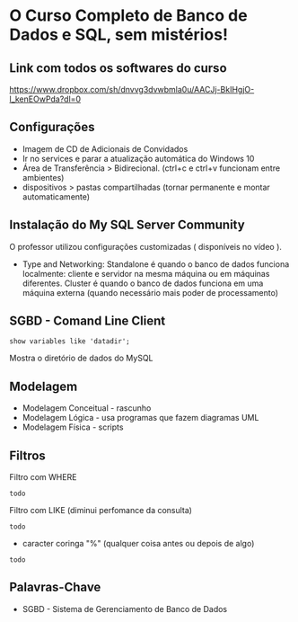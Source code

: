 # O Curso Completo de Banco de Dados e SQL, sem mistérios!
## Link com todos os softwares do curso
https://www.dropbox.com/sh/dnvvg3dvwbmla0u/AACJj-BkIHgjO-l_kenEOwPda?dl=0

## Configurações

- Imagem de CD de Adicionais de Convidados
- Ir no services e parar a atualização automática do Windows 10
- Área de Transferência > Bidirecional. (ctrl+c e ctrl+v funcionam entre ambientes)
- dispositivos > pastas compartilhadas (tornar permanente e montar automaticamente)

## Instalação do My SQL Server Community
O professor utilizou configurações customizadas ( disponíveis no vídeo ).
- Type and Networking:
Standalone é quando o banco de dados funciona localmente: cliente e servidor na mesma máquina ou em máquinas diferentes.
Cluster é quando o banco de dados funciona em uma máquina externa (quando necessário mais poder de processamento)

## SGBD - Comand Line Client

```
show variables like 'datadir';
```
Mostra o diretório de dados do MySQL

## Modelagem
- Modelagem Conceitual - rascunho
- Modelagem Lógica - usa programas que fazem diagramas UML
- Modelagem Física - scripts

## Filtros
Filtro com WHERE
```
todo
```
Filtro com LIKE (diminui perfomance da consulta)
```
todo
```
* caracter coringa "%" (qualquer coisa antes ou depois de algo)
```
todo
```

## Palavras-Chave
- SGBD - Sistema de Gerenciamento de Banco de Dados

